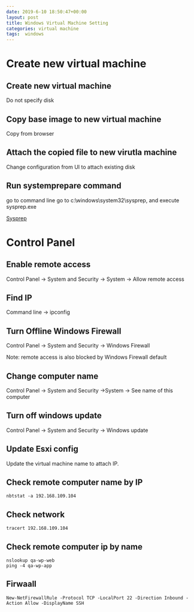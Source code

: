 ```yaml
---
date: 2019-6-10 18:50:47+00:00
layout: post
title: Windows Virtual Machine Setting
categories: virtual machine
tags:  windows 
---
```


# Create new virtual machine
## Create new virtual machine
 Do not specify disk

## Copy base image to new virtual machine
Copy from browser 

## Attach the copied file to new virutla machine 
Change configuration from UI to attach existing disk 

## Run systemprepare command
go to command line
go to c:\windows\system32\sysprep, and execute sysprep.exe

[Sysprep](https://www.sysgeek.cn/windows-10-sysprep/)

# Control Panel

## Enable remote access
Control Panel -> System and Security -> System -> Allow remote access

## Find IP

Command line -> ipconfig
## Turn Offline Windows Firewall

Control Panel -> System and Security -> Windows Firewall

Note: remote access is also blocked by Windows Firewall default

## Change computer name
Control Panel -> System and Security ->System -> See name of this computer

## Turn off windows update
Control Panel -> System and Security -> Windows update

## Update Esxi config

Update the virtual machine name to attach IP.


## Check remote computer name by IP
```
nbtstat -a 192.168.109.104
```

## Check network 
```
tracert 192.168.109.104
```

## Check remote computer ip by name 
```
nslookup qa-wp-web
ping -4 qa-wp-app
```

## Firwaall

```
New-NetFirewallRule -Protocol TCP -LocalPort 22 -Direction Inbound -Action Allow -DisplayName SSH
```
